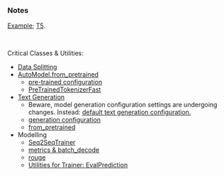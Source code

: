 <br>

### Notes

[Example](https://huggingface.co/docs/transformers/tasks/summarization); [T5](https://huggingface.co/google-t5).

<br>

Critical Classes & Utilities:

* [Data Splitting](https://huggingface.co/docs/datasets/v2.20.0/en/package_reference/main_classes#datasets.Dataset.train_test_split)
* [AutoModel.from_pretrained](https://huggingface.co/docs/transformers/v4.42.0/en/model_doc/auto#transformers.AutoModel.from_pretrained)
    * [pre-trained configuration](https://huggingface.co/docs/transformers/v4.42.0/en/main_classes/configuration#transformers.PretrainedConfig)
    * [PreTrainedTokenizerFast](https://huggingface.co/docs/transformers/v4.42.0/en/main_classes/tokenizer#transformers.PreTrainedTokenizerFast)
* [Text Generation](https://huggingface.co/docs/transformers/main_classes/text_generation)
    * Beware, model generation configuration settings are undergoing changes.  Instead: [default text generation configuration.](https://huggingface.co/docs/transformers/generation_strategies#default-text-generation-configuration)
    * [generation configuration](https://huggingface.co/docs/transformers/v4.42.0/en/main_classes/text_generation#transformers.GenerationConfig)
    * [from_pretrained](https://huggingface.co/docs/transformers/v4.42.0/en/main_classes/text_generation#transformers.GenerationConfig.from_pretrained)
* Modelling
    * [Seq2SeqTrainer](https://huggingface.co/docs/transformers/v4.42.0/en/main_classes/trainer#transformers.Seq2SeqTrainer)
    * [metrics & batch_decode](https://huggingface.co/docs/transformers/main_classes/tokenizer#transformers.PreTrainedTokenizer.batch_decode)
    * [rouge](https://huggingface.co/spaces/evaluate-metric/rouge)
    * [Utilities for Trainer: EvalPrediction](https://huggingface.co/docs/transformers/v4.42.0/en/internal/trainer_utils#transformers.EvalPrediction)

<br>
<br>

<br>
<br>

<br>
<br>

<br>
<br>

